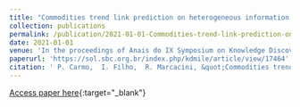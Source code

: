 ```yaml
---
title: "Commodities trend link prediction on heterogeneous information networks"
collection: publications
permalink: /publication/2021-01-01-Commodities-trend-link-prediction-on-heterogeneous-information-networks
date: 2021-01-01
venue: 'In the proceedings of Anais do IX Symposium on Knowledge Discovery, Mining and Learning'
paperurl: 'https://sol.sbc.org.br/index.php/kdmile/article/view/17464'
citation: ' P. Carmo,  I. Filho,  R. Marcacini, &quot;Commodities trend link prediction on heterogeneous information networks.&quot; In the proceedings of Anais do IX Symposium on Knowledge Discovery, Mining and Learning, 2021.'
---
```

[Access paper here](https://sol.sbc.org.br/index.php/kdmile/article/view/17464){:target="_blank"}
